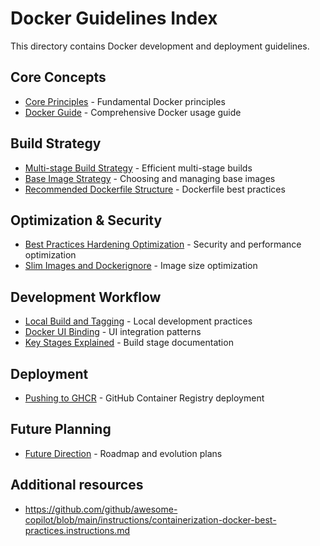 # Docker Guidelines Index

This directory contains Docker development and deployment guidelines.

## Core Concepts

- [Core Principles](./core-principles.md) - Fundamental Docker principles
- [Docker Guide](./docker-guide.md) - Comprehensive Docker usage guide

## Build Strategy

- [Multi-stage Build Strategy](./multi-stage-build-strategy.md) - Efficient multi-stage builds
- [Base Image Strategy](./base-image-strategy.md) - Choosing and managing base images
- [Recommended Dockerfile Structure](./recommended-dockerfile-structure.md) - Dockerfile best practices

## Optimization & Security

- [Best Practices Hardening Optimization](./best-practices-hardening-optimization.md) - Security and performance optimization
- [Slim Images and Dockerignore](./slim-images-and-dockerignore.md) - Image size optimization

## Development Workflow

- [Local Build and Tagging](./local-build-and-tagging.md) - Local development practices
- [Docker UI Binding](./docker-ui-binding.md) - UI integration patterns
- [Key Stages Explained](./key-stages-explained.md) - Build stage documentation

## Deployment

- [Pushing to GHCR](./pushing-to-ghcr.md) - GitHub Container Registry deployment

## Future Planning

- [Future Direction](./future-direction.md) - Roadmap and evolution plans

## Additional resources

- <https://github.com/github/awesome-copilot/blob/main/instructions/containerization-docker-best-practices.instructions.md>
